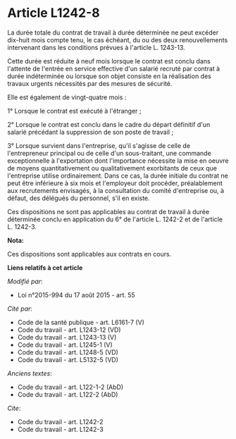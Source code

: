 # Article L1242-8

La durée totale du contrat de travail à durée déterminée ne peut excéder dix-huit mois compte tenu, le cas échéant, du ou des
deux renouvellements intervenant dans les conditions prévues à l'article L. 1243-13. 

Cette durée est réduite à neuf mois lorsque le contrat est conclu dans l'attente de l'entrée en service effective d'un
salarié recruté par contrat à durée indéterminée ou lorsque son objet consiste en la réalisation des travaux urgents
nécessités par des mesures de sécurité. 

Elle est également de vingt-quatre mois : 

1° Lorsque le contrat est exécuté à l'étranger ; 

2° Lorsque le contrat est conclu dans le cadre du départ définitif d'un salarié précédant la suppression de son poste de
travail ; 

3° Lorsque survient dans l'entreprise, qu'il s'agisse de celle de l'entrepreneur principal ou de celle d'un sous-traitant,
une commande exceptionnelle à l'exportation dont l'importance nécessite la mise en oeuvre de moyens quantitativement ou
qualitativement exorbitants de ceux que l'entreprise utilise ordinairement. Dans ce cas, la durée initiale du contrat ne peut
être inférieure à six mois et l'employeur doit procéder, préalablement aux recrutements envisagés, à la consultation du
comité d'entreprise ou, à défaut, des délégués du personnel, s'il en existe. 

Ces dispositions ne sont pas applicables au contrat de travail à durée déterminée conclu en application du 6° de l'article L.
1242-2 et de l'article L. 1242-3.

**Nota:**

Ces dispositions sont applicables aux contrats en cours.

**Liens relatifs à cet article**

_Modifié par_:

  - Loi n°2015-994 du 17 août 2015 - art. 55

_Cité par_:

  - Code de la santé publique - art. L6161-7 (V)
  - Code du travail - art. L1243-12 (VD)
  - Code du travail - art. L1243-13 (V)
  - Code du travail - art. L1245-1 (V)
  - Code du travail - art. L1248-5 (VD)
  - Code du travail - art. L5132-5 (VD)

_Anciens textes_:

  - Code du travail - art. L122-1-2 (AbD)
  - Code du travail - art. L122-2 (AbD)

_Cite_:

  - Code du travail - art. L1242-2
  - Code du travail - art. L1242-3
